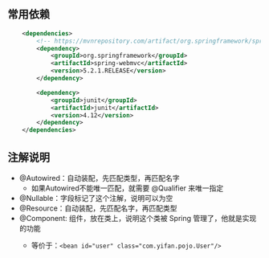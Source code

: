 ## 常用依赖
```xml
    <dependencies>
        <!-- https://mvnrepository.com/artifact/org.springframework/spring-webmvc -->
        <dependency>
            <groupId>org.springframework</groupId>
            <artifactId>spring-webmvc</artifactId>
            <version>5.2.1.RELEASE</version>
        </dependency>

        <dependency>
            <groupId>junit</groupId>
            <artifactId>junit</artifactId>
            <version>4.12</version>
        </dependency>
    </dependencies>

```

## 注解说明
- @Autowired：自动装配，先匹配类型，再匹配名字
  - 如果Autowired不能唯一匹配，就需要 @Qualifier 来唯一指定
- @Nullable：字段标记了这个注解，说明可以为空
- @Resource：自动装配，先匹配名字，再匹配类型
- @Component: 组件，放在类上，说明这个类被 Spring 管理了，他就是实现 <bean> 的功能
  - 等价于：```<bean id="user" class="com.yifan.pojo.User"/>```
 
 
 
 
 
 
 
 
 
 
 
 
 
 
 
 
 